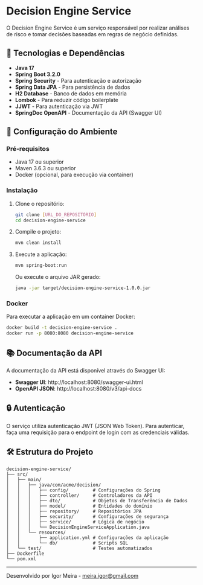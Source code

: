 # Decision Engine Service

O Decision Engine Service é um serviço responsável por realizar análises de risco e tomar decisões baseadas em regras de negócio definidas.

## 🚀 Tecnologias e Dependências

- **Java 17**
- **Spring Boot 3.2.0**
- **Spring Security** - Para autenticação e autorização
- **Spring Data JPA** - Para persistência de dados
- **H2 Database** - Banco de dados em memória
- **Lombok** - Para reduzir código boilerplate
- **JJWT** - Para autenticação via JWT
- **SpringDoc OpenAPI** - Documentação da API (Swagger UI)

## 🔧 Configuração do Ambiente

### Pré-requisitos

- Java 17 ou superior
- Maven 3.6.3 ou superior
- Docker (opcional, para execução via container)

### Instalação

1. Clone o repositório:
   ```bash
   git clone [URL_DO_REPOSITÓRIO]
   cd decision-engine-service
   ```

2. Compile o projeto:
   ```bash
   mvn clean install
   ```

3. Execute a aplicação:
   ```bash
   mvn spring-boot:run
   ```
   
   Ou execute o arquivo JAR gerado:
   ```bash
   java -jar target/decision-engine-service-1.0.0.jar
   ```

### Docker

Para executar a aplicação em um container Docker:

```bash
docker build -t decision-engine-service .
docker run -p 8080:8080 decision-engine-service
```

## 📚 Documentação da API

A documentação da API está disponível através do Swagger UI:
- **Swagger UI**: http://localhost:8080/swagger-ui.html
- **OpenAPI JSON**: http://localhost:8080/v3/api-docs

## 🔒 Autenticação

O serviço utiliza autenticação JWT (JSON Web Token). Para autenticar, faça uma requisição para o endpoint de login com as credenciais válidas.

## 🛠 Estrutura do Projeto

```
decision-engine-service/
├── src/
│   ├── main/
│   │   ├── java/com/acme/decision/
│   │   │   ├── config/         # Configurações do Spring
│   │   │   ├── controller/     # Controladores da API
│   │   │   ├── dto/            # Objetos de Transferência de Dados
│   │   │   ├── model/          # Entidades do domínio
│   │   │   ├── repository/     # Repositórios JPA
│   │   │   ├── security/       # Configurações de segurança
│   │   │   ├── service/        # Lógica de negócio
│   │   │   └── DecisionEngineServiceApplication.java
│   │   └── resources/
│   │       ├── application.yml # Configurações da aplicação
│   │       └── db/             # Scripts SQL
│   └── test/                   # Testes automatizados
├── Dockerfile
└── pom.xml
```



---

Desenvolvido por Igor Meira - [meira.igor@gmail.com](mailto:meira.igor@gmail.com)

